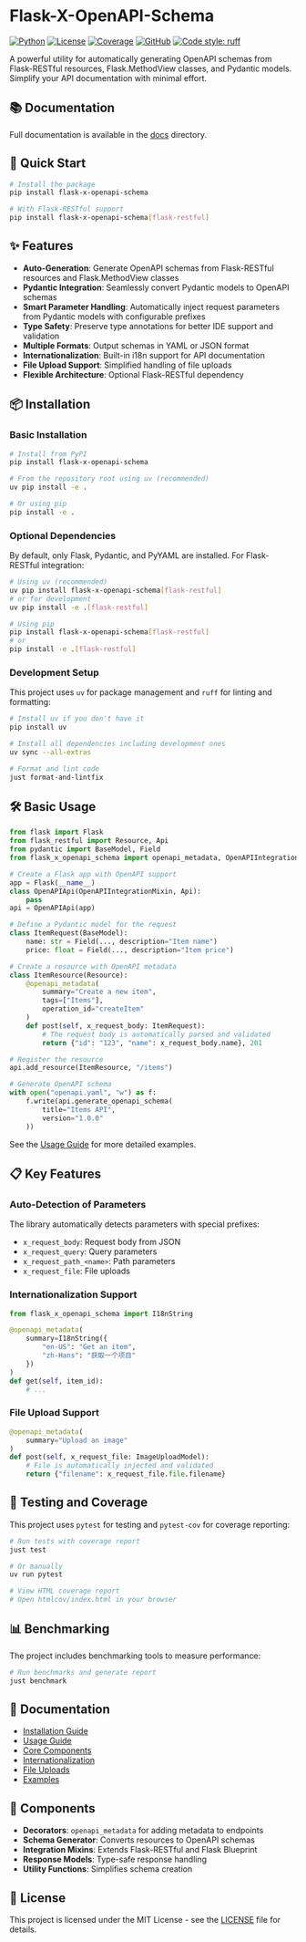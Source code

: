 # Flask-X-OpenAPI-Schema

[![Python](https://img.shields.io/badge/python-3.8%20%7C%203.10%20%7C%203.11-blue.svg)](https://www.python.org/)
[![License](https://img.shields.io/badge/license-MIT-blue.svg)](LICENSE)
[![Coverage](https://img.shields.io/badge/coverage-32%25-red.svg)](htmlcov/index.html)
[![GitHub](https://img.shields.io/badge/github-flask--x--openapi--schema-lightgrey.svg)](https://github.com/StrayDragon/flask-x-openapi-schema)
[![Code style: ruff](https://img.shields.io/badge/code%20style-ruff-000000.svg)](https://github.com/astral-sh/ruff)

A powerful utility for automatically generating OpenAPI schemas from Flask-RESTful resources, Flask.MethodView classes, and Pydantic models. Simplify your API documentation with minimal effort.

## 📚 Documentation

Full documentation is available in the [docs](./docs) directory.

## 🚀 Quick Start

```bash
# Install the package
pip install flask-x-openapi-schema

# With Flask-RESTful support
pip install flask-x-openapi-schema[flask-restful]
```

## ✨ Features

- **Auto-Generation**: Generate OpenAPI schemas from Flask-RESTful resources and Flask.MethodView classes
- **Pydantic Integration**: Seamlessly convert Pydantic models to OpenAPI schemas
- **Smart Parameter Handling**: Automatically inject request parameters from Pydantic models with configurable prefixes
- **Type Safety**: Preserve type annotations for better IDE support and validation
- **Multiple Formats**: Output schemas in YAML or JSON format
- **Internationalization**: Built-in i18n support for API documentation
- **File Upload Support**: Simplified handling of file uploads
- **Flexible Architecture**: Optional Flask-RESTful dependency

## 📦 Installation

### Basic Installation

```bash
# Install from PyPI
pip install flask-x-openapi-schema

# From the repository root using uv (recommended)
uv pip install -e .

# Or using pip
pip install -e .
```

### Optional Dependencies

By default, only Flask, Pydantic, and PyYAML are installed. For Flask-RESTful integration:

```bash
# Using uv (recommended)
uv pip install flask-x-openapi-schema[flask-restful]
# or for development
uv pip install -e .[flask-restful]

# Using pip
pip install flask-x-openapi-schema[flask-restful]
# or
pip install -e .[flask-restful]
```

### Development Setup

This project uses `uv` for package management and `ruff` for linting and formatting:

```bash
# Install uv if you don't have it
pip install uv

# Install all dependencies including development ones
uv sync --all-extras

# Format and lint code
just format-and-lintfix
```

## 🛠️ Basic Usage

```python
from flask import Flask
from flask_restful import Resource, Api
from pydantic import BaseModel, Field
from flask_x_openapi_schema import openapi_metadata, OpenAPIIntegrationMixin

# Create a Flask app with OpenAPI support
app = Flask(__name__)
class OpenAPIApi(OpenAPIIntegrationMixin, Api):
    pass
api = OpenAPIApi(app)

# Define a Pydantic model for the request
class ItemRequest(BaseModel):
    name: str = Field(..., description="Item name")
    price: float = Field(..., description="Item price")

# Create a resource with OpenAPI metadata
class ItemResource(Resource):
    @openapi_metadata(
        summary="Create a new item",
        tags=["Items"],
        operation_id="createItem"
    )
    def post(self, x_request_body: ItemRequest):
        # The request body is automatically parsed and validated
        return {"id": "123", "name": x_request_body.name}, 201

# Register the resource
api.add_resource(ItemResource, "/items")

# Generate OpenAPI schema
with open("openapi.yaml", "w") as f:
    f.write(api.generate_openapi_schema(
        title="Items API",
        version="1.0.0"
    ))
```

See the [Usage Guide](./docs/usage_guide.md) for more detailed examples.

## 📋 Key Features

### Auto-Detection of Parameters

The library automatically detects parameters with special prefixes:

- `x_request_body`: Request body from JSON
- `x_request_query`: Query parameters
- `x_request_path_<name>`: Path parameters
- `x_request_file`: File uploads

### Internationalization Support

```python
from flask_x_openapi_schema import I18nString

@openapi_metadata(
    summary=I18nString({
        "en-US": "Get an item",
        "zh-Hans": "获取一个项目"
    })
)
def get(self, item_id):
    # ...
```

### File Upload Support

```python
@openapi_metadata(
    summary="Upload an image"
)
def post(self, x_request_file: ImageUploadModel):
    # File is automatically injected and validated
    return {"filename": x_request_file.file.filename}
```

## 🧪 Testing and Coverage

This project uses `pytest` for testing and `pytest-cov` for coverage reporting:

```bash
# Run tests with coverage report
just test

# Or manually
uv run pytest

# View HTML coverage report
# Open htmlcov/index.html in your browser
```

## 📊 Benchmarking

The project includes benchmarking tools to measure performance:

```bash
# Run benchmarks and generate report
just benchmark
```

## 📖 Documentation

- [Installation Guide](./docs/index.md#installation)
- [Usage Guide](./docs/usage_guide.md)
- [Core Components](./docs/core_components.md)
- [Internationalization](./docs/internationalization.md)
- [File Uploads](./docs/file_uploads.md)
- [Examples](./examples/)

## 🧩 Components

- **Decorators**: `openapi_metadata` for adding metadata to endpoints
- **Schema Generator**: Converts resources to OpenAPI schemas
- **Integration Mixins**: Extends Flask-RESTful and Flask Blueprint
- **Response Models**: Type-safe response handling
- **Utility Functions**: Simplifies schema creation

## 📝 License

This project is licensed under the MIT License - see the [LICENSE](LICENSE) file for details.
